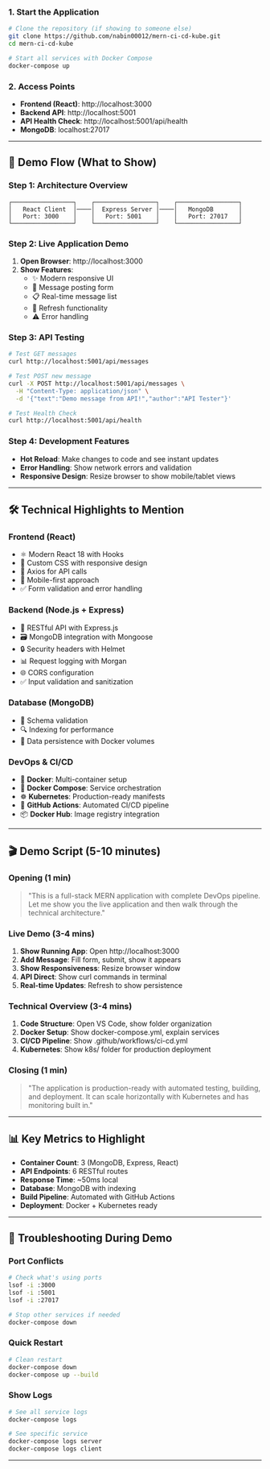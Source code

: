 

### 1. Start the Application
```bash
# Clone the repository (if showing to someone else)
git clone https://github.com/nabin00012/mern-ci-cd-kube.git
cd mern-ci-cd-kube

# Start all services with Docker Compose
docker-compose up
```

### 2. Access Points
- **Frontend (React)**: http://localhost:3000
- **Backend API**: http://localhost:5001
- **API Health Check**: http://localhost:5001/api/health
- **MongoDB**: localhost:27017

---

## 📱 Demo Flow (What to Show)

### Step 1: Architecture Overview
```
┌─────────────────┐    ┌─────────────────┐    ┌─────────────────┐
│   React Client  │────│  Express Server │────│   MongoDB       │
│   Port: 3000    │    │   Port: 5001    │    │   Port: 27017   │
└─────────────────┘    └─────────────────┘    └─────────────────┘
```

### Step 2: Live Application Demo
1. **Open Browser**: http://localhost:3000
2. **Show Features**:
   - ✨ Modern responsive UI
   - 📝 Message posting form
   - 📋 Real-time message list
   - 🔄 Refresh functionality
   - ⚠️ Error handling

### Step 3: API Testing
```bash
# Test GET messages
curl http://localhost:5001/api/messages

# Test POST new message
curl -X POST http://localhost:5001/api/messages \
  -H "Content-Type: application/json" \
  -d '{"text":"Demo message from API!","author":"API Tester"}'

# Test Health Check
curl http://localhost:5001/api/health
```

### Step 4: Development Features
- **Hot Reload**: Make changes to code and see instant updates
- **Error Handling**: Show network errors and validation
- **Responsive Design**: Resize browser to show mobile/tablet views

---

## 🛠️ Technical Highlights to Mention

### Frontend (React)
- ⚛️ Modern React 18 with Hooks
- 🎨 Custom CSS with responsive design
- 🔄 Axios for API calls
- 📱 Mobile-first approach
- ✅ Form validation and error handling

### Backend (Node.js + Express)
- 🚀 RESTful API with Express.js
- 🗃️ MongoDB integration with Mongoose
- 🔒 Security headers with Helmet
- 📊 Request logging with Morgan
- 🌐 CORS configuration
- ✅ Input validation and sanitization

### Database (MongoDB)
- 📄 Schema validation
- 🔍 Indexing for performance
- 💾 Data persistence with Docker volumes

### DevOps & CI/CD
- 🐳 **Docker**: Multi-container setup
- 🔄 **Docker Compose**: Service orchestration
- ☸️ **Kubernetes**: Production-ready manifests
- 🚀 **GitHub Actions**: Automated CI/CD pipeline
- 📦 **Docker Hub**: Image registry integration

---

## 🎬 Demo Script (5-10 minutes)

### Opening (1 min)
> "This is a full-stack MERN application with complete DevOps pipeline. Let me show you the live application and then walk through the technical architecture."

### Live Demo (3-4 mins)
1. **Show Running App**: Open http://localhost:3000
2. **Add Message**: Fill form, submit, show it appears
3. **Show Responsiveness**: Resize browser window
4. **API Direct**: Show curl commands in terminal
5. **Real-time Updates**: Refresh to show persistence

### Technical Overview (3-4 mins)
1. **Code Structure**: Open VS Code, show folder organization
2. **Docker Setup**: Show docker-compose.yml, explain services
3. **CI/CD Pipeline**: Show .github/workflows/ci-cd.yml
4. **Kubernetes**: Show k8s/ folder for production deployment

### Closing (1 min)
> "The application is production-ready with automated testing, building, and deployment. It can scale horizontally with Kubernetes and has monitoring built in."

---

## 📊 Key Metrics to Highlight

- **Container Count**: 3 (MongoDB, Express, React)
- **API Endpoints**: 6 RESTful routes
- **Response Time**: ~50ms local
- **Database**: MongoDB with indexing
- **Build Pipeline**: Automated with GitHub Actions
- **Deployment**: Docker + Kubernetes ready

---

## 🔧 Troubleshooting During Demo

### Port Conflicts
```bash
# Check what's using ports
lsof -i :3000
lsof -i :5001
lsof -i :27017

# Stop other services if needed
docker-compose down
```

### Quick Restart
```bash
# Clean restart
docker-compose down
docker-compose up --build
```

### Show Logs
```bash
# See all service logs
docker-compose logs

# See specific service
docker-compose logs server
docker-compose logs client
```

---

